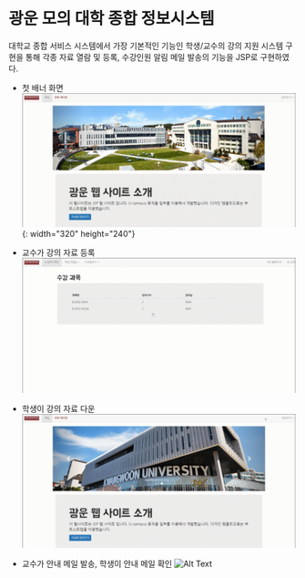 # 광운 모의 대학 종합 정보시스템 
대학교 종합 서비스 시스템에서 가장 기본적인 기능인 학생/교수의 강의 지원 시스템 구현을 통해 각종 자료 열람 및 등록, 수강인원 알림 메일 발송의 기능을 JSP로 구현하였다.


* 첫 배너 화면
![Alt Text](./readme_images/1.UI.gif) {: width="320" height="240"}

* 교수가 강의 자료 등록
![Alt Text](./readme_images/2.강의자료등록.gif) 

* 학생이 강의 자료 다운
![Alt Text](./readme_images/3.강의자료다운.gif)

* 교수가 안내 메일 발송, 학생이 안내 메일 확인
![Alt Text](./readme_images/4.안내메일.gif)
